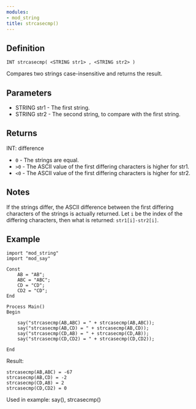 ```yaml
---
modules:
- mod_string
title: strcasecmp()
---
```


## Definition

    INT strcasecmp( <STRING str1> , <STRING str2> )

Compares two strings case-insensitive and returns the result.

## Parameters

- STRING str1 - The first string.
- STRING str2 - The second string, to compare with the first string.

## Returns

INT: difference

- `0` - The strings are equal.
- `>0`  - The ASCII value of the first differing characters is higher for str1.
- `<0`  - The ASCII value of the first differing characters is higher for str2.

## Notes

If the strings differ, the ASCII difference between the first differing characters of the strings is actually returned. Let `i` be the index of the differing characters, then what is returned: `str1[i]-str2[i]`.

## Example

```
import "mod_string"
import "mod_say"

Const
    AB = "AB";
    ABC = "ABC";
    CD = "CD";
    CD2 = "CD";
End

Process Main()
Begin

    say("strcasecmp(AB,ABC) = " + strcasecmp(AB,ABC));
    say("strcasecmp(AB,CD) = " + strcasecmp(AB,CD));
    say("strcasecmp(CD,AB) = " + strcasecmp(CD,AB));
    say("strcasecmp(CD,CD2) = " + strcasecmp(CD,CD2));

End
```

Result:

```
strcasecmp(AB,ABC) = -67
strcasecmp(AB,CD) = -2
strcasecmp(CD,AB) = 2
strcasecmp(CD,CD2) = 0
```

Used in example: say(), strcasecmp()
